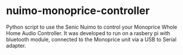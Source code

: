 # nuimo-monoprice-controller
Python script to use the Senic Nuimo to control your Monoprice Whole Home Audio Controller. It was developed to run on a rasbery pi with bluetooth module, connected to the Monoprice unit via a USB to Serial adapter. 
